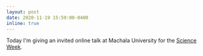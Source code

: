 ```yaml
---
layout: post
date: 2020-11-19 15:59:00-0400
inline: true
---
```


Today I'm giving an invited online talk at Machala University for the [Science Week](https://investigacion.utmachala.edu.ec/sitio/tecdes-2020-conferencias/).
